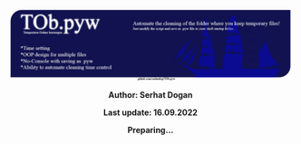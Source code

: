 <p align="center">
  <img src="https://github.com/serhatdog/TOb.pyw/blob/main/banner.png?raw=true" alt="TOb.pyw Banner">
</p>

<p align="center"><b>Author: Serhat Dogan</b><p>
<p align="center"><b>Last update: 16.09.2022</b><p>
<p align="center"><b>Preparing...</b><p>
